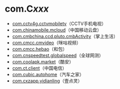 # com.C*xxx*

- [com.cctv4g.cctvmobiletv](./com.cctv4g.cctvmobiletv/readme.md)（CCTV手机电视）
- [com.chinamobile.mcloud](./com.chinamobile.mcloud/readme.md)（中国移动云盘）
- [com.cmbchina.ccd.pluto.cmbActivity](./com.cmbchina.ccd.pluto.cmbActivity/readme.md)（掌上生活）
- [com.cmcc.cmvideo](./com.cmcc.cmvideo/readme.md)（咪咕视频）
- [com.cmcc.hebao](./com.cmcc.hebao/readme.md)（和包）
- [com.cnspeedtest.globalspeed](./com.cnspeedtest.globalspeed/readme.md)（全球网测）
- [com.coolapk.market](./com.coolapk.market/readme.md)（酷安）
- [com.ct.client](./com.ct.client/readme.md)（中国电信）
- [com.cubic.autohome](./com.cubic.autohome/readme.md)（汽车之家）
- [com.cxzapp.yidianling](./com.cxzapp.yidianling/readme.md)（壹点灵）